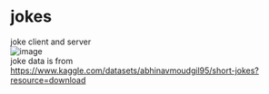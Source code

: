 # jokes
joke client and server <br>
![image](https://user-images.githubusercontent.com/5352741/236083193-e1aa0b77-d6f5-4bbf-9723-60955be82a66.png)
<br>
joke data is from https://www.kaggle.com/datasets/abhinavmoudgil95/short-jokes?resource=download
